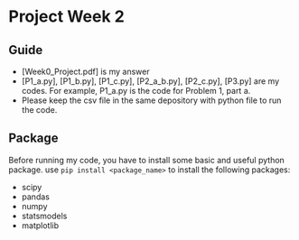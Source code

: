 # Project Week 2
 
## Guide
  - [Week0_Project.pdf] is my answer
  - [P1_a.py], [P1_b.py], [P1_c.py], [P2_a_b.py], [P2_c.py], [P3.py] are my codes. For example, P1_a.py is the code for Problem 1, part a.
  - Please keep the csv file in the same depository with python file to run the code.
  
## Package
  Before running my code, you have to install some basic and useful python package. 
  use `pip install <package_name>` to install the following packages:
  - scipy
  - pandas
  - numpy
  - statsmodels
  - matplotlib
